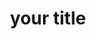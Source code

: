 ---
part: "part-1"
batch: 'slug of the parent batch for this jam'
totalParts: 'total number of parts in the jam'
title: 'your title'
description: 'a quick description!'
contributor: 'your GitHub username'
contributorSlackID: 'your Slack ID'
thumbnail: 'thumbnail image link'
timeEstimate: ''
difficulty: '(Beginner, Intermediate, Difficult)'
keywords: 'a, list, of, keywords separated by comma space'
presentation: 'link to figma slides'
presentationPlay: 'link to figma slides in presentation mode'
presentationPDF: 'link to pdf of slides'
notes: 'link to notes (optional)'
poster: 'link to poster (optional)'
video: 'link to video (optional)'
---
